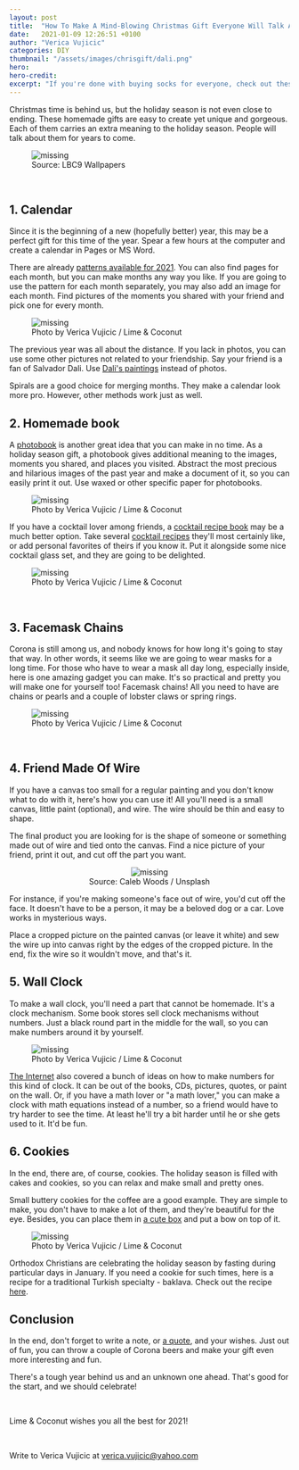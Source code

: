 ```yaml
---
layout: post
title:  "How To Make A Mind-Blowing Christmas Gift Everyone Will Talk About For Years"
date:   2021-01-09 12:26:51 +0100
author: "Verica Vujicic"
categories: DIY
thumbnail: "/assets/images/chrisgift/dali.png"
hero: 
hero-credit: 
excerpt: "If you're done with buying socks for everyone, check out these beautiful and tested homemade gift ideas"
---
```

<drop-cap>C</drop-cap>hristmas time is behind us, but the holiday season is not even close to ending. These homemade gifts are easy to create yet unique and gorgeous. Each of them carries an extra meaning to the holiday season. People will talk about them for years to come. 

<figure>
    <img src='/assets/images/chrisgift/dali.png' alt='missing' />
    <figcaption>Source: LBC9 Wallpapers</figcaption>
</figure>

<br/>

## 1. Calendar

Since it is the beginning of a new (hopefully better) year, this may be a perfect gift for this time of the year. Spear a few hours at the computer and create a calendar in Pages or MS Word. 

There are already [patterns available for 2021](https://www.google.com/search?q=2021+months+calendar&client=safari&rls=en&sxsrf=ALeKk00O6rMave4rGWJ-Xj9JotRvVm8-gA:1610107342172&source=lnms&tbm=isch&sa=X&ved=2ahUKEwjU97ehpYzuAhWl3OAKHdUFAowQ_AUoAXoECBAQAw&biw=1440&bih=837). You can also find pages for each month, but you can make months any way you like. If you are going to use the pattern for each month separately, you may also add an image for each month. Find pictures of the moments you shared with your friend and pick one for every month. 

<figure>
    <img src='/assets/images/chrisgift/calendar.png' alt='missing' />
    <figcaption>Photo by Verica Vujicic / Lime & Coconut</figcaption>
</figure>

The previous year was all about the distance. If you lack in photos, you can use some other pictures not related to your friendship. Say your friend is a fan of Salvador Dali. Use [Dali's paintings](https://www.google.com/search?q=salvador+dali+paintings&tbm=isch&ved=2ahUKEwijr6mipYzuAhUMyRoKHZPnDacQ2-cCegQIABAA&oq=salvador+dali+&gs_lcp=CgNpbWcQARgAMgIIADICCAAyAggAMgIIADICCAAyAggAMgIIADICCAAyAggAMgIIADoECCMQJzoECAAQQ1DCnARY5qsEYOi1BGgAcAB4AIAByAGIAegLkgEFNy42LjGYAQCgAQGqAQtnd3Mtd2l6LWltZ8ABAQ&sclient=img&ei=0En4X6OHAYySa5PPt7gK&bih=837&biw=1440&client=safari) instead of photos.

Spirals are a good choice for merging months. They make a calendar look more pro. However, other methods work just as well.

## 2. Homemade book

A [photobook](https://www.google.com/search?q=photo+book+diy&client=safari&rls=en&sxsrf=ALeKk03R-Wyqh1RBuzdwt-3Z_RN9g0OATg:1610107573884&source=lnms&tbm=isch&sa=X&ved=2ahUKEwj88faPpozuAhUZ7eAKHROhBIoQ_AUoAXoECB8QAw&biw=1440&bih=837) is another great idea that you can make in no time. As a holiday season gift, a photobook gives additional meaning to the images, moments you shared, and places you visited. Abstract the most precious and hilarious images of the past year and make a document of it, so you can easily print it out. Use waxed or other specific paper for photobooks. 

<figure>
    <img src='/assets/images/chrisgift/photobook.jpg' alt='missing' />
    <figcaption>Photo by Verica Vujicic / Lime & Coconut</figcaption>
</figure>

If you have a cocktail lover among friends, a [cocktail recipe book](https://www.google.com/search?q=cocktail+book+recipes+diy&tbm=isch&ved=2ahUKEwimuN6QpozuAhVKYBoKHSHxDXgQ2-cCegQIABAA&oq=cocktail+book+recipes+diy&gs_lcp=CgNpbWcQAzoGCAAQBxAeOggIABAHEAUQHjoICAAQCBAHEB46BAgjECc6BAgAEEM6AggAOgYIABAIEB5Qjb8BWIHiAWCZ4wFoAHAAeACAAdkBiAGEGpIBBzIwLjEyLjGYAQCgAQGqAQtnd3Mtd2l6LWltZ8ABAQ&sclient=img&ei=t0r4X-aAI8rAaaHit8AH&bih=837&biw=1440&client=safari) may be a much better option. Take several [cocktail recipes](https://www.google.com/search?q=cocktail+recipes&source=lmns&bih=837&biw=1440&client=safari&hl=en&sa=X&ved=2ahUKEwjTo--qpozuAhVP_4UKHR-vDTQQ_AUoAHoECAEQAA) they'll most certainly like, or add personal favorites of theirs if you know it. Put it alongside some nice cocktail glass set, and they are going to be delighted. 

<figure>
    <img src='/assets/images/chrisgift/cocktailbook.jpeg' alt='missing' />
    <figcaption>Photo by Verica Vujicic / Lime & Coconut</figcaption>
</figure>

<br/>

## 3. Facemask Chains

Corona is still among us, and nobody knows for how long it's going to stay that way. In other words, it seems like we are going to wear masks for a long time. For those who have to wear a mask all day long, especially inside, here is one amazing gadget you can make. It's so practical and pretty you will make one for yourself too! Facemask chains! All you need to have are chains or pearls and a couple of lobster claws or spring rings. 

<figure>
    <img src='/assets/images/chrisgift/mask.JPG' alt='missing' />
    <figcaption>Photo by Verica Vujicic / Lime & Coconut</figcaption>
</figure>

<br/>

## 4. Friend Made Of Wire

If you have a canvas too small for a regular painting and you don't know what to do with it, here's how you can use it! All you'll need is a small canvas, little paint (optional), and wire. The wire should be thin and easy to shape. 

The final product you are looking for is the shape of someone or something made out of wire and tied onto the canvas. Find a nice picture of your friend, print it out, and cut off the part you want. 

<center>
<figure>
    <img src='/assets/images/chrisgift/sanja.jpeg' alt='missing' />
    <figcaption>Source: Caleb Woods / Unsplash</figcaption>
</figure>
</center>

For instance, if you're making someone's face out of wire, you'd cut off the face. It doesn't have to be a person, it may be a beloved dog or a car. Love works in mysterious ways. 

Place a cropped picture on the painted canvas (or leave it white) and sew the wire up into canvas right by the edges of the cropped picture. In the end, fix the wire so it wouldn't move, and that's it.

## 5. Wall Clock

To make a wall clock, you'll need a part that cannot be homemade. It's a clock mechanism. Some book stores sell clock mechanisms without numbers. Just a black round part in the middle for the wall, so you can make numbers around it by yourself. 

<figure>
    <img src='/assets/images/chrisgift/clock.JPG' alt='missing' />
    <figcaption>Photo by Verica Vujicic / Lime & Coconut</figcaption>
</figure>

[The Internet](https://www.google.com/search?q=wall+clock+diy&client=safari&hl=en&sxsrf=ALeKk00j_fQayihonrU2je78QGBNsN3f5w:1610107661554&source=lnms&tbm=isch&sa=X&ved=2ahUKEwjb8t25pozuAhWl2eAKHQmLBj0Q_AUoAXoECCAQAw&biw=1440&bih=837) also covered a bunch of ideas on how to make numbers for this kind of clock. It can be out of the books, CDs, pictures, quotes, or paint on the wall. Or, if you have a math lover or "a math lover," you can make a clock with math equations instead of a number, so a friend would have to try harder to see the time. At least he'll try a bit harder until he or she gets used to it. It'd be fun.

## 6. Cookies

In the end, there are, of course, cookies. The holiday season is filled with cakes and cookies, so you can relax and make small and pretty ones. 

Small buttery cookies for the coffee are a good example. They are simple to make, you don't have to make a lot of them, and they're beautiful for the eye. Besides, you can place them in [a cute box](https://www.google.com/search?q=cookies+in+box+diy&tbm=isch&ved=2ahUKEwjeo6_ipozuAhUI1IUKHZ3FC8oQ2-cCegQIABAA&oq=cookies+in+box+diy&gs_lcp=CgNpbWcQA1CeHViRIGCYI2gAcAB4AYABbogB7QOSAQMzLjKYAQCgAQGqAQtnd3Mtd2l6LWltZ8ABAQ&sclient=img&ei=Ykv4X97qLoiolwSdi6_QDA&bih=837&biw=1440&client=safari&hl=en) and put a bow on top of it.

<figure>
    <img src='/assets/images/chrisgift/cookies.jpeg' alt='missing' />
    <figcaption>Photo by Verica Vujicic / Lime & Coconut</figcaption>
</figure>

Orthodox Christians are celebrating the holiday season by fasting during particular days in January. If you need a cookie for such times, here is a recipe for a traditional Turkish specialty - baklava. Check out the recipe [here](http://limeandcoconut.site/recipes/2021/01/08/Baklava.html).

## Conclusion

In the end, don't forget to write a note, or [a quote](https://www.google.com/search?client=safari&rls=en&sxsrf=ALeKk02CxZX6CemXyMEqNc34X7O-ktp2-g%3A1610107802891&ei=mkv4X7n6NaLlgwemw67gAw&q=quotes+for+christmas&oq=quotes+for+chris&gs_lcp=CgZwc3ktYWIQAxgAMgUIABDJAzICCAAyAggAMgIIADICCAAyAggAMgIIADICCAAyAggAMgIIADoECAAQRzoECCMQJzoHCAAQyQMQQzoECAAQQzoFCAAQkQI6BwgAEBQQhwJQoxRY5zVglz1oAHACeACAAYUBiAGtCJIBAzIuOJgBAKABAaoBB2d3cy13aXrIAQjAAQE&sclient=psy-ab), and your wishes. Just out of fun, you can throw a couple of Corona beers and make your gift even more interesting and fun. 

There's a tough year behind us and an unknown one ahead. That's good for the start, and we should celebrate!

<br/>

Lime & Coconut wishes you all the best for 2021!

<br/>

Write to Verica Vujicic at [verica.vujicic@yahoo.com](mailto:verica.vujicic@yahoo.com)